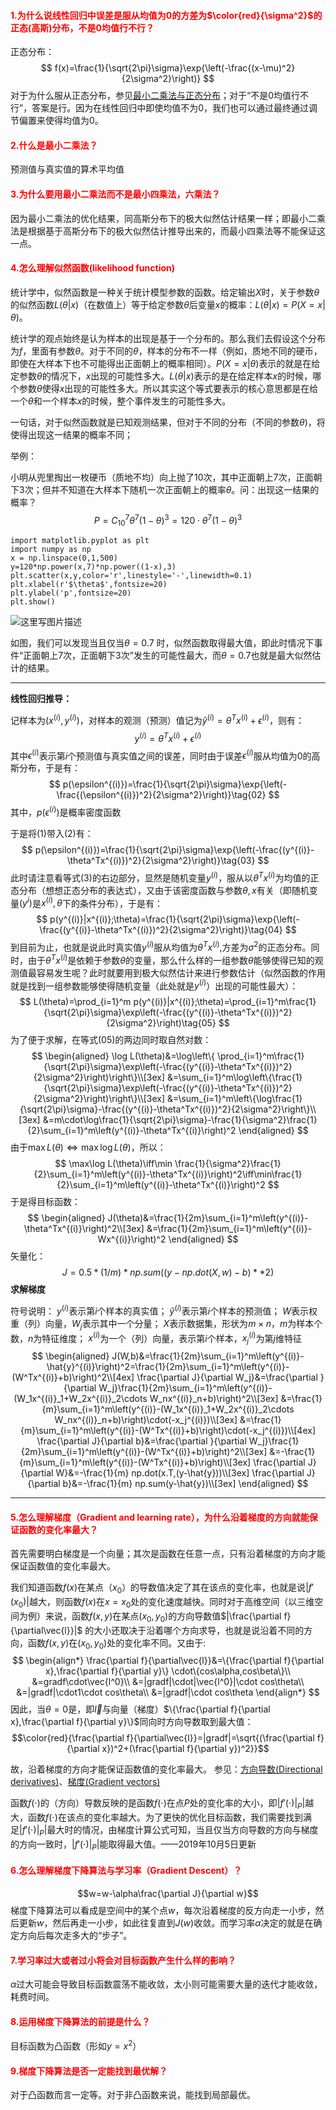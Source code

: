 #### <font  color  =red>1.为什么说线性回归中误差是服从均值为0的方差为$\color{red}{\sigma^2}$的正态(高斯)分布，不是0均值行不行？</font>

正态分布：
$$
f(x)=\frac{1}{\sqrt{2\pi}\sigma}\exp{\left(-\frac{(x-\mu)^2}{2\sigma^2}\right)}
$$
对于为什么服从正态分布，参见[最小二乘法与正态分布](https://blog.csdn.net/The_lastest/article/details/82413772)；对于“不是0均值行不行”，答案是行。因为在线性回归中即使均值不为0，我们也可以通过最终通过调节偏置来使得均值为0。

#### <font  color  =red>2.什么是最小二乘法？</font>

预测值与真实值的算术平均值

#### <font  color  =red>3.为什么要用最小二乘法而不是最小四乘法，六乘法？</font>

因为最小二乘法的优化结果，同高斯分布下的极大似然估计结果一样；即最小二乘法是根据基于高斯分布下的极大似然估计推导出来的，而最小四乘法等不能保证这一点。

#### <font  color  =red>4.怎么理解似然函数(likelihood function)</font>

统计学中，似然函数是一种关于统计模型参数的函数。给定输出$X$时，关于参数$\theta$的似然函数$L(\theta|x)$（在数值上）等于给定参数$\theta$后变量$x$的概率：$L(\theta|x)=P(X=x|\theta)$。

统计学的观点始终是认为样本的出现是基于一个分布的。那么我们去假设这个分布为$f$，里面有参数$\theta$。对于不同的$\theta$，样本的分布不一样（例如，质地不同的硬币，即使在大样本下也不可能得出正面朝上的概率相同）。$P(X=x|θ)$表示的就是在给定参数$\theta$的情况下，$x$出现的可能性多大。$L(θ|x)$表示的是在给定样本$x$的时候，哪个参数$\theta$使得$x$出现的可能性多大。所以其实这个等式要表示的核心意思都是在给一个$\theta$和一个样本$x$的时候，整个事件发生的可能性多大。

一句话，对于似然函数就是已知观测结果，但对于不同的分布（不同的参数$\theta$)，将使得出现这一结果的概率不同；

举例：

小明从兜里掏出一枚硬币（质地不均）向上抛了10次，其中正面朝上7次，正面朝下3次；但并不知道在大样本下随机一次正面朝上的概率$\theta$。问：出现这一结果的概率？
$$
P=C_{10}^{7}\theta^{7}(1-\theta)^{3}=120\cdot\theta^{7}(1-\theta)^{3}
$$

```
import matplotlib.pyplot as plt
import numpy as np
x = np.linspace(0,1,500)
y=120*np.power(x,7)*np.power((1-x),3)
plt.scatter(x,y,color='r',linestyle='-',linewidth=0.1)
plt.xlabel(r'$\theta$',fontsize=20)
plt.ylabel('p',fontsize=20)
plt.show()
```

![这里写图片描述](https://img-blog.csdn.net/20180907081312272?watermark/2/text/aHR0cHM6Ly9ibG9nLmNzZG4ubmV0L1RoZV9sYXN0ZXN0/font/5a6L5L2T/fontsize/400/fill/I0JBQkFCMA==/dissolve/70)



如图，我们可以发现当且仅当$\theta=0.7$ 时，似然函数取得最大值，即此时情况下事件“正面朝上7次，正面朝下3次”发生的可能性最大，而$\theta=0.7$也就是最大似然估计的结果。

------

**线性回归推导：**

记样本为$(x^{(i)},y^{(i)})$，对样本的观测（预测）值记为$\hat{y}^{(i)}=\theta^Tx^{(i)}+\epsilon^{(i)}$，则有：
$$
y^{(i)}=\theta^Tx^{(i)}+\epsilon^{(i)}\tag{01}
$$
其中$\epsilon^{(i)}$表示第$i$个预测值与真实值之间的误差，同时由于误差$\epsilon^{(i)}$服从均值为0的高斯分布，于是有：
$$
p(\epsilon^{(i)})=\frac{1}{\sqrt{2\pi}\sigma}\exp{\left(-\frac{(\epsilon^{(i)})^2}{2\sigma^2}\right)}\tag{02}
$$
其中，$p(\epsilon^{(i)})$是概率密度函数

于是将$(1)$带入$(2)$有：
$$
p(\epsilon^{(i)})=\frac{1}{\sqrt{2\pi}\sigma}\exp{\left(-\frac{(y^{(i)}-\theta^Tx^{(i)})^2}{2\sigma^2}\right)}\tag{03}
$$
此时请注意看等式$(3)$的右边部分，显然是随机变量$y^{(i)}$，服从以$\theta^Tx^{(i)}$为均值的正态分布（想想正态分布的表达式），又由于该密度函数与参数$\theta,x$有关（即随机变量$(y^{i})$是$x^{(i)},\theta$下的条件分布），于是有：
$$
p(y^{(i)}|x^{(i)};\theta)=\frac{1}{\sqrt{2\pi}\sigma}\exp{\left(-\frac{(y^{(i)}-\theta^Tx^{(i)})^2}{2\sigma^2}\right)}\tag{04}
$$
到目前为止，也就是说此时真实值$y^{(i)}$服从均值为$\theta^Tx^{(i)}$,方差为$\sigma^2$的正态分布。同时，由于$\theta^Tx^{(i)}$是依赖于参数$\theta$的变量，那么什么样的一组参数$\theta$能够使得已知的观测值最容易发生呢？此时就要用到极大似然估计来进行参数估计（似然函数的作用就是找到一组参数能够使得随机变量（此处就是$y^{(i)}$）出现的可能性最大）：
$$
L(\theta)=\prod_{i=1}^m p(y^{(i)}|x^{(i)};\theta)=\prod_{i=1}^m\frac{1}{\sqrt{2\pi}\sigma}\exp\left(-\frac{(y^{(i)}-\theta^Tx^{(i)})^2}{2\sigma^2}\right)\tag{05}
$$
为了便于求解，在等式$(05)$的两边同时取自然对数：
$$
\begin{aligned}
\log L(\theta)&=\log\left\{ \prod_{i=1}^m\frac{1}{\sqrt{2\pi}\sigma}\exp\left(-\frac{(y^{(i)}-\theta^Tx^{(i)})^2}{2\sigma^2}\right)\right\}\\[3ex]
&=\sum_{i=1}^m\log\left\{\frac{1}{\sqrt{2\pi}\sigma}\exp\left(-\frac{(y^{(i)}-\theta^Tx^{(i)})^2}{2\sigma^2}\right)\right\}\\[3ex]
&=\sum_{i=1}^m\left\{\log\frac{1}{\sqrt{2\pi}\sigma}-\frac{(y^{(i)}-\theta^Tx^{(i)})^2}{2\sigma^2}\right\}\\[3ex]
&=m\cdot\log\frac{1}{\sqrt{2\pi}\sigma}-\frac{1}{\sigma^2}\frac{1}{2}\sum_{i=1}^m\left(y^{(i)}-\theta^Tx^{(i)}\right)^2
\end{aligned}
$$
由于$\max L(\theta)\iff\max\log L(\theta)$，所以：
$$
\max\log L(\theta)\iff\min \frac{1}{\sigma^2}\frac{1}{2}\sum_{i=1}^m\left(y^{(i)}-\theta^Tx^{(i)}\right)^2\iff\min\frac{1}{2}\sum_{i=1}^m\left(y^{(i)}-\theta^Tx^{(i)}\right)^2
$$
于是得目标函数：
$$
\begin{aligned}
J(\theta)&=\frac{1}{2m}\sum_{i=1}^m\left(y^{(i)}-\theta^Tx^{(i)}\right)^2\\[3ex]
&=\frac{1}{2m}\sum_{i=1}^m\left(y^{(i)}-Wx^{(i)}\right)^2
\end{aligned}
$$
矢量化：
$$
J = 0.5 * (1 / m) * np.sum((y - np.dot(X, w) - b) ** 2)
$$
**求解梯度**

符号说明：
$y^{(i)}$表示第$i$个样本的真实值；
$\hat{y}^{(i)}$表示第$i$个样本的预测值；
$W$表示权重（列）向量，$W_j$表示其中一个分量；
$X$表示数据集，形状为$m\times n$，$m$为样本个数，$n$为特征维度；
$x^{(i)}$为一个（列）向量，表示第$i$个样本，$x^{(i)}_j$为第$j$维特征
$$
\begin{aligned}
J(W,b)&=\frac{1}{2m}\sum_{i=1}^m\left(y^{(i)}-\hat{y}^{(i)}\right)^2=\frac{1}{2m}\sum_{i=1}^m\left(y^{(i)}-(W^Tx^{(i)}+b)\right)^2\\[4ex]
\frac{\partial J}{\partial W_j}&=\frac{\partial }{\partial W_j}\frac{1}{2m}\sum_{i=1}^m\left(y^{(i)}-(W_1x^{(i)}_1+W_2x^{(i)}_2\cdots W_nx^{(i)}_n+b)\right)^2\\[3ex]
&=\frac{1}{m}\sum_{i=1}^m\left(y^{(i)}-(W_1x^{(i)}_1+W_2x^{(i)}_2\cdots W_nx^{(i)}_n+b)\right)\cdot(-x_j^{(i)})\\[3ex]
&=\frac{1}{m}\sum_{i=1}^m\left(y^{(i)}-(W^Tx^{(i)}+b)\right)\cdot(-x_j^{(i)})\\[4ex]
\frac{\partial J}{\partial b}&=\frac{\partial }{\partial W_j}\frac{1}{2m}\sum_{i=1}^m\left(y^{(i)}-(W^Tx^{(i)}+b)\right)^2\\[3ex]
&=-\frac{1}{m}\sum_{i=1}^m\left(y^{(i)}-(W^Tx^{(i)}+b)\right)\\[3ex]
\frac{\partial J}{\partial W}&=-\frac{1}{m} np.dot(x.T,(y-\hat{y}))\\[3ex]
\frac{\partial J}{\partial b}&=-\frac{1}{m} np.sum(y-\hat{y})\\[3ex]
\end{aligned}
$$

------

#### <font  color  =red>5.怎么理解梯度（Gradient and learning rate），为什么沿着梯度的方向就能保证函数的变化率最大？</font>

首先需要明白梯度是一个向量；其次是函数在任意一点，只有沿着梯度的方向才能保证函数值的变化率最大。

我们知道函数$f(x)$在某点（$x_0$）的导数值决定了其在该点的变化率，也就是说$|f'(x_0)|$越大，则函数$f(x)$在$x=x_0$处的变化速度越快。同时对于高维空间（以三维空间为例）来说，函数$f(x,y)$在某点$(x_0,y_0)$的方向导数值$|\frac{\partial f}{\partial\vec{l}}|$ 的大小还取决于沿着哪个方向求导，也就是说沿着不同的方向，函数$f(x,y)$在$(x_0,y_0)$处的变化率不同。又由于:
$$
\begin{align*}
\frac{\partial f}{\partial\vec{l}}&=\{\frac{\partial f}{\partial x},\frac{\partial f}{\partial y}\} \cdot\{cos\alpha,cos\beta\}\\
&=gradf\cdot\vec{l^0}\\
&=|gradf|\cdot|\vec{l^0}|\cdot cos\theta\\
&=|gradf|\cdot1\cdot cos\theta\\
&=|gradf|\cdot cos\theta
\end{align*}
$$
因此，当$\theta=0$是，即$\vec{l}$与向量（梯度）$\{\frac{\partial f}{\partial x},\frac{\partial f}{\partial y}\}$同向时方向导数取到最大值：
$$\color{red}{\frac{\partial f}{\partial\vec{l}}=|gradf|=\sqrt{(\frac{\partial f}{\partial x})^2+(\frac{\partial f}{\partial y})^2}}$$

故，沿着梯度的方向才能保证函数值的变化率最大。
参见：[方向导数(Directional derivatives)](https://blog.csdn.net/The_lastest/article/details/77898799)、[梯度(Gradient vectors)](https://blog.csdn.net/The_lastest/article/details/77899206)

函数$f(\cdot)$的（方向）导数反映的是函数$f(\cdot)$在点$P$处的变化率的大小，即$|f'(\cdot)|_P|$越大，函数$f(\cdot)$在该点的变化率越大。为了更快的优化目标函数，我们需要找到满足$|f'(\cdot)|_P|$最大时的情况，由梯度计算公式可知，当且仅当方向导数的方向与梯度的方向一致时，$|f'(\cdot)|_P|$能取得最大值。——2019年10月5日更新

#### <font  color  =red>6.怎么理解梯度下降算法与学习率（Gradient Descent）？</font>

$$w=w-\alpha\frac{\partial J}{\partial w}$$
梯度下降算法可以看成是空间中的某个点$w$，每次沿着梯度的反方向走一小步，然后更新$w$，然后再走一小步，如此往复直到$J(w)$收敛。而学习率$\alpha$决定的就是在确定方向后每次走多大的“步子”。

#### <font  color  =red>7.学习率过大或者过小将会对目标函数产生什么样的影响？</font>

$\alpha$过大可能会导致目标函数震荡不能收敛，太小则可能需要大量的迭代才能收敛，耗费时间。

#### <font  color  =red>8.运用梯度下降算法的前提是什么？</font>

目标函数为凸函数（形如$y=x^2$）

#### <font  color  =red>9.梯度下降算法是否一定能找到最优解？</font>

对于凸函数而言一定等。对于非凸函数来说，能找到局部最优。

